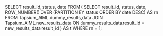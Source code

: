 SELECT
  result_id,
  status,
  date
FROM
  (
    SELECT
      result_id,
      status,
      date,
      ROW_NUMBER() OVER (PARTITION BY status ORDER BY date DESC) AS rn
    FROM
      Tapsium_AIML.dummy_results_data
    JOIN
      Tapsium_AIML.new_results_data
      ON dummy_results_data.result_id = new_results_data.result_id
  ) AS t
WHERE
  rn = 1;
